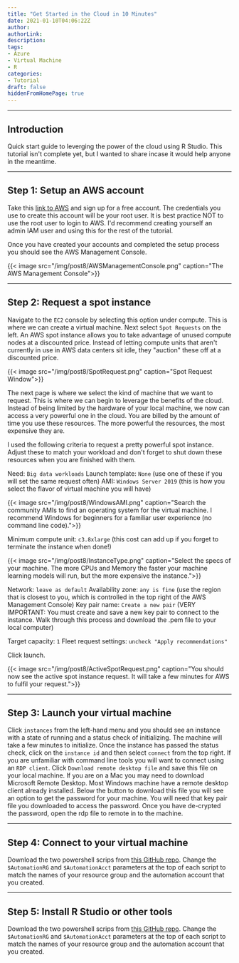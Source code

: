 ```yaml
---
title: "Get Started in the Cloud in 10 Minutes"
date: 2021-01-10T04:06:22Z
author:
authorLink:
description:
tags:
- Azure
- Virtual Machine
- R
categories:
- Tutorial
draft: false
hiddenFromHomePage: true
---
```


***
## Introduction

Quick start guide to leverging the power of the cloud using R Studio. This tutorial isn't complete yet, but I wanted to share incase it would help anyone in the meantime.

***
## Step 1: Setup an AWS account
Take this [link to AWS](https://portal.aws.amazon.com/billing/signup#/start) and sign up for a free account.
The credentials you use to create this account will be your root user.
It is best practice NOT to use the root user to login to AWS.
I'd recommend creating yourself an admin IAM user and using this for the rest of the tutorial.

Once you have created your accounts and completed the setup process you should see the AWS Management Console.

{{< image src="/img/post8/AWSManagementConsole.png" caption="The AWS Management Console">}}

***
## Step 2: Request a spot instance
Navigate to the `EC2` console by selecting this option under compute.
This is where we can create a virtual machine.
Next select `Spot Requests` on the left.
An AWS spot instance allows you to take advantage of unused compute nodes at a discounted price.
Instead of letting compute units that aren't currently in use in AWS data centers sit idle, they "auction" these off at a discounted price.

{{< image src="/img/post8/SpotRequest.png" caption="Spot Request Window">}}

The next page is where we select the kind of machine that we want to request.
This is where we can begin to leverage the benefits of the cloud.
Instead of being limited by the hardware of your local machine, we now can access a very powerful one in the cloud.
You are billed by the amount of time you use these resources. 
The more powerful the resources, the most expensive they are.

I used the following criteria to request a pretty powerful spot instance.
Adjust these to match your workload and don't forget to shut down these resources when you are finished with them.

Need: `Big data workloads`
Launch template: `None` (use one of these if you will set the same request often)
AMI: `Windows Server 2019` (this is how you select the flavor of virtual machine you will have)

{{< image src="/img/post8/WindowsAMI.png" caption="Search the community AMIs to find an operating system for the virtual machine. I recommend Windows for beginners for a familiar user experience (no command line code).">}}

Minimum compute unit: `c3.8xlarge` (this cost can add up if you forget to terminate the instance when done!) 

{{< image src="/img/post8/InstanceType.png" caption="Select the specs of your machine. The more CPUs and Memory the faster your machine learning models will run, but the more expensive the instance.">}}

Network: `leave as default`
Availability zone: `any is fine` (use the region that is closest to you, which is controlled in the top right of the AWS Management Console)
Key pair name: `Create a new pair` (VERY IMPORTANT: You must create and save a new key pair to connect to the instance. Walk through this process and download the .pem file to your local computer)

Target capacity: `1`
Fleet request settings: `uncheck "Apply recommendations"`

Click launch.

{{< image src="/img/post8/ActiveSpotRequest.png" caption="You should now see the active spot instance request. It will take a few minutes for AWS to fulfil your request.">}}


***
## Step 3: Launch your virtual machine
Click `instances` from the left-hand menu and you should see an instance with a state of running and a status check of initializing.
The machine will take a few minutes to initialize.
Once the instance has passed the status check, click on the `instance id` and then select `connect` from the top right.
If you are unfamiliar with command line tools you will want to connect using an `RDP client`.
Click `Download remote desktop file` and save this file on your local machine. If you are on a Mac you may need to download Microsoft Remote Desktop. Most Windows machine have a remote desktop client already installed.
Below the button to download this file you will see an option to get the password for your machine.
You will need that key pair file you downloaded to access the password.
Once you have de-crypted the password, open the rdp file to remote in to the machine.

***
## Step 4: Connect to your virtual machine
Download the two powershell scrips from [this GitHub repo](https://github.com/lmcconnell1665/AzureVMStartStop).
Change the `$AutomationRG` and `$AutomationAcct` parameters at the top of each script to match the names of your resource group and the automation account that you created.

***
## Step 5: Install R Studio or other tools
Download the two powershell scrips from [this GitHub repo](https://github.com/lmcconnell1665/AzureVMStartStop).
Change the `$AutomationRG` and `$AutomationAcct` parameters at the top of each script to match the names of your resource group and the automation account that you created.

